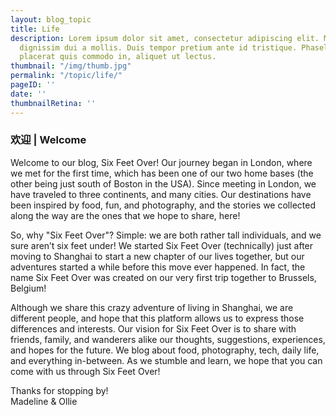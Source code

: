 ```yaml
---
layout: blog_topic
title: Life
description: Lorem ipsum dolor sit amet, consectetur adipiscing elit. Morbi hendrerit
  dignissim dui a mollis. Duis tempor pretium ante id tristique. Phasellus lacus metus,
  placerat quis commodo in, aliquet ut lectus.
thumbnail: "/img/thumb.jpg"
permalink: "/topic/life/"
pageID: ''
date: ''
thumbnailRetina: ''
---
```


### 欢迎 | Welcome

Welcome to our blog, Six Feet Over! Our journey began in London, where we met for the first time, which has been one of our two home bases (the other being just south of Boston in the USA). Since meeting in London, we have traveled to three continents, and many cities. Our destinations have been inspired by food, fun, and photography, and the stories we collected along the way are the ones that we hope to share, here!

So, why "Six Feet Over"? Simple: we are both rather tall individuals, and we sure aren’t six feet under! We started Six Feet Over (technically) just after moving to Shanghai to start a new chapter of our lives together, but our adventures started a while before this move ever happened. In fact, the name Six Feet Over was created on our very first trip together to Brussels, Belgium!

Although we share this crazy adventure of living in Shanghai, we are different people, and hope that this platform allows us to express those differences and interests. Our vision for Six Feet Over is to share with friends, family, and wanderers alike our thoughts, suggestions, experiences, and hopes for the future. We blog about food, photography, tech, daily life, and everything in-between. As we stumble and learn, we hope that you can come with us through Six Feet Over!

Thanks for stopping by!  
Madeline & Ollie